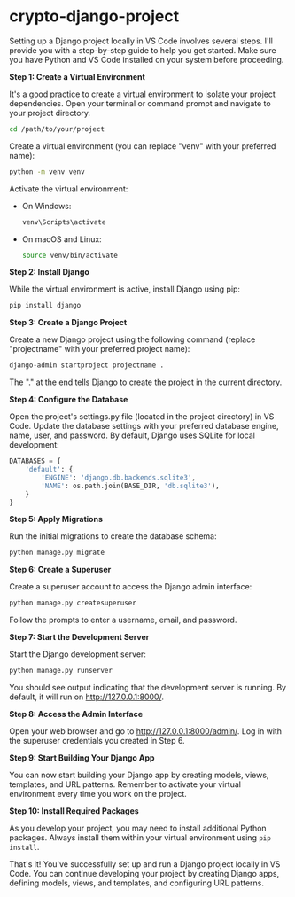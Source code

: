 # crypto-django-project

Setting up a Django project locally in VS Code involves several steps. 
I'll provide you with a step-by-step guide to help you get started. Make sure you have Python and VS Code installed on your system before proceeding.

**Step 1: Create a Virtual Environment**

It's a good practice to create a virtual environment to isolate your project dependencies. Open your terminal or command prompt and navigate to your project directory.

```bash
cd /path/to/your/project
```

Create a virtual environment (you can replace "venv" with your preferred name):

```bash
python -m venv venv
```

Activate the virtual environment:

- On Windows:

  ```bash
  venv\Scripts\activate
  ```

- On macOS and Linux:

  ```bash
  source venv/bin/activate
  ```

**Step 2: Install Django**

While the virtual environment is active, install Django using pip:

```bash
pip install django
```

**Step 3: Create a Django Project**

Create a new Django project using the following command (replace "projectname" with your preferred project name):

```bash
django-admin startproject projectname .
```

The "." at the end tells Django to create the project in the current directory.

**Step 4: Configure the Database**

Open the project's settings.py file (located in the project directory) in VS Code. Update the database settings with your preferred database engine, name, user, and password. By default, Django uses SQLite for local development:

```python
DATABASES = {
    'default': {
        'ENGINE': 'django.db.backends.sqlite3',
        'NAME': os.path.join(BASE_DIR, 'db.sqlite3'),
    }
}
```

**Step 5: Apply Migrations**

Run the initial migrations to create the database schema:

```bash
python manage.py migrate
```

**Step 6: Create a Superuser**

Create a superuser account to access the Django admin interface:

```bash
python manage.py createsuperuser
```

Follow the prompts to enter a username, email, and password.

**Step 7: Start the Development Server**

Start the Django development server:

```bash
python manage.py runserver
```

You should see output indicating that the development server is running. By default, it will run on http://127.0.0.1:8000/.

**Step 8: Access the Admin Interface**

Open your web browser and go to http://127.0.0.1:8000/admin/. Log in with the superuser credentials you created in Step 6.

**Step 9: Start Building Your Django App**

You can now start building your Django app by creating models, views, templates, and URL patterns. Remember to activate your virtual environment every time you work on the project.

**Step 10: Install Required Packages**

As you develop your project, you may need to install additional Python packages. Always install them within your virtual environment using `pip install`.

That's it! You've successfully set up and run a Django project locally in VS Code. You can continue developing your project by creating Django apps, defining models, views, and templates, and configuring URL patterns.
